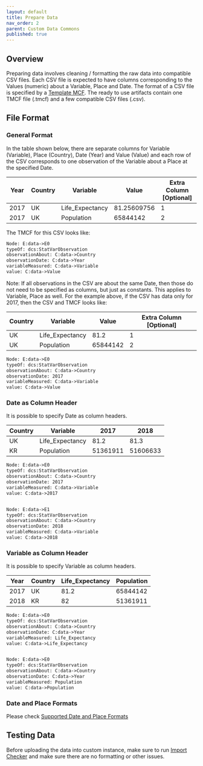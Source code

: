 ```yaml
---
layout: default
title: Prepare Data
nav_order: 2
parent: Custom Data Commons
published: true
---
```


## Overview

Preparing data involves cleaning / formatting the raw data into compatible CSV
files. Each CSV file is expected to have columns corresponding to the Values
(numeric) about a Variable, Place and Date. The format of a CSV file is
specified by a [Template
MCF](https://github.com/datacommonsorg/data/blob/master/docs/mcf_format.md#template-mcf).
The ready to use artifacts contain one TMCF file (.tmcf) and a few compatible
CSV files (.csv).

## File Format

### General Format

In the table shown below, there are separate columns for Variable (Variable),
Place (Country), Date (Year) and Value (Value) and each row of the CSV
corresponds to one observation of the Variable about a Place at the specified
Date.

| Year | Country | Variable        | Value       | Extra Column [Optional] |
| ---- | ------- | --------------- | ----------- | ----------------------- |
| 2017 | UK      | Life_Expectancy | 81.25609756 | 1                       |
| 2017 | UK      | Population      | 65844142    | 2                       |

The TMCF for this CSV looks like:

```txt
Node: E:data->E0
typeOf: dcs:StatVarObservation
observationAbout: C:data->Country
observationDate: C:data->Year
variableMeasured: C:data->Variable
value: C:data->Value
```

Note: If all observations in the CSV are about the same Date, then those do not
need to be specified as columns, but just as constants. This applies to
Variable, Place as well. For the example above, if the CSV has data only for
2017, then the CSV and TMCF looks like:

| Country | Variable        | Value    | Extra Column [Optional] |
| ------- | --------------- | -------- | ----------------------- |
| UK      | Life_Expectancy | 81.2     | 1                       |
| UK      | Population      | 65844142 | 2                       |

```txt
Node: E:data->E0
typeOf: dcs:StatVarObservation
observationAbout: C:data->Country
observationDate: 2017
variableMeasured: C:data->Variable
value: C:data->Value
```

### Date as Column Header

It is possible to specify Date as column headers.

| Country | Variable        | 2017     | 2018     |
| ------- | --------------- | -------- | -------- |
| UK      | Life_Expectancy | 81.2     | 81.3     |
| KR      | Population      | 51361911 | 51606633 |

```txt
Node: E:data->E0
typeOf: dcs:StatVarObservation
observationAbout: C:data->Country
observationDate: 2017
variableMeasured: C:data->Variable
value: C:data->2017


Node: E:data->E1
typeOf: dcs:StatVarObservation
observationAbout: C:data->Country
observationDate: 2018
variableMeasured: C:data->Variable
value: C:data->2018
```

### Variable as Column Header

It is possible to specify Variable as column headers.

| Year | Country | Life_Expectancy | Population |
| ---- | ------- | --------------- | ---------- |
| 2017 | UK      | 81.2            | 65844142   |
| 2018 | KR      | 82              | 51361911   |

```txt
Node: E:data->E0
typeOf: dcs:StatVarObservation
observationAbout: C:data->Country
observationDate: C:data->Year
variableMeasured: Life_Expectancy
value: C:data->Life_Expectancy


Node: E:data->E0
typeOf: dcs:StatVarObservation
observationAbout: C:data->Country
observationDate: C:data->Year
variableMeasured: Population
value: C:data->Population
```

### Date and Place Formats

Please check [Supported Date and Place
Formats](https://datacommons.org/import/#supported-formats)

## Testing Data

Before uploading the data into custom instance, make sure to run [Import
Checker](https://github.com/datacommonsorg/import#using-import-tool) and make
sure there are no formatting or other issues.
